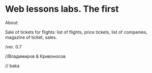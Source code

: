 # Web lessons labs. The first 

About:

Sale of tickets for flights: list of flights, price tickets, list of companies, magazine of ticket, sales.

/ver. 0.7

//Владимиров & Кривоносов

// baka
